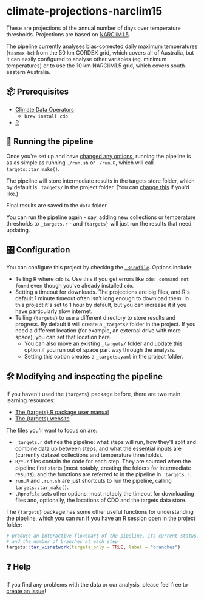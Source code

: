 # climate-projections-narclim15

These are projections of the annual number of days over temperature thresholds. Projections are based on [NARCliM1.5](https://doi.org/0.1029/2020EF001833).

The pipeline currently analyses bias-corrected daily maximum temperatures (`tasmax-bc`) from the 50 km CORDEX grid, which covers all of Australia, but it can easily configured to analyse other variables (eg. minimum temperatures) or to use the 10 km NARCliM1.5 grid, which covers south-eastern Australia.

## 📦 Prerequisites

- [Climate Data Operators](https://code.mpimet.mpg.de/projects/cdo)
  - `brew install cdo`
- [R](https://r-project.org)

## 🌟 Running the pipeline

Once you're set up and have [changed any options](#configuration), running the pipeline is as as simple as running `./run.sh` or `./run.R`, which will call `targets::tar_make()`.

The pipeline will store intermediate results in the targets store folder, which by default is `_targets/` in the project folder. (You can [change this](#configuration) if you'd like.)

Final results are saved to the `data` folder.

You can run the pipeline again - say, adding new collections or temperature thresholds to `_targets.r` - and `{targets}` will just run the results that need updating.

## 🎛 Configuration

You can configure this project by checking the [`.Rprofile`](./.Rprofile). Options include:

* Telling R where `cdo` is. Use this if you get errors like `cdo: command not found` even though you've already installed `cdo`.
* Setting a timeout for downloads. The projections are big files, and R's default 1 minute timeout often isn't long enough to download them. In this project it's set to 1 hour by default, but you can increase it if you have particularly slow internet.
* Telling `{targets}` to use a different directory to store results and progress. By default it will create a `_targets/` folder in the project. If you need a different location (for example, an external drive with more space), you can set that location here.
  - You can also move an existing `_targets/` folder and update this option if you run out of space part way through the analysis.
  - Setting this option creates a `_targets.yaml` in the project folder.

## 🛠 Modifying and inspecting the pipeline

If you haven't used the `{targets}` package before, there are two main learning resources:

* [The {targets} R package user manual](https://books.ropensci.org/targets)
* [The {targets} website](https://docs.ropensci.org/targets)

The files you'll want to focus on are:

* `_targets.r` defines the pipeline: what steps will run, how they'll split and combine data up between steps, and what the essential inputs are (currently dataset collections and temperature thresholds).
* `R/*.r` files contain the code for each step. They are sourced when the pipeline first starts (most notably, creating the folders for intermediate results), and the functions are referred to in the pipeline in `_targets.r`.
* `run.R` and `.run.sh` are just shortcuts to run the pipeline, calling `targets::tar_make()`.
* `.Rprofile` sets other options: most notably the timeout for downloading files and, optionally, the locations of CDO and the targets data store.

The `{targets}` package has some other useful functions for understanding the pipeline, which you can run if you have an R session open in the project folder:

```r
# produce an interactive flowchart of the pipeline, its current status,
# and the number of branches at each step
targets::tar_visnetwork(targets_only = TRUE, label = "branches") 
```

## ❓ Help

If you find any problems with the data or our analysis, please feel free to [create an issue](https://github.com/360-info/climate-projections-narclim15)!
